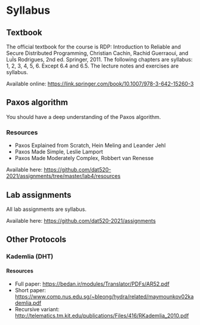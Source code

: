 # Syllabus

## Textbook
The official textbook for the course is RDP: Introduction to Reliable and Secure Distributed Programming, Christian Cachin, Rachid Guerraoui, and LuÌs Rodrigues, 2nd ed. Springer, 2011. The following chapters are syllabus: 1, 2, 3, 4, 5, 6. Except 6.4 and 6.5.
The lecture notes and exercises are syllabus.

Available online: https://link.springer.com/book/10.1007/978-3-642-15260-3

## Paxos algorithm
You should have a deep understanding of the Paxos algorithm.


### Resources
- Paxos Explained from Scratch, Hein Meling and Leander Jehl
- Paxos Made Simple, Leslie Lamport
- Paxos Made Moderately Complex, Robbert van Renesse

Available here: https://github.com/dat520-2021/assignments/tree/master/lab4/resources

## Lab assignments
All lab assignments are syllabus.

Available here: https://github.com/dat520-2021/assignments

## Other Protocols

### Kademlia (DHT)
#### Resources
- Full paper: https://bedan.ir/modules/Translator/PDFs/AR52.pdf
- Short paper: https://www.comp.nus.edu.sg/~bleong/hydra/related/maymounkov02kademlia.pdf
- Recursive variant: http://telematics.tm.kit.edu/publications/Files/416/RKademlia_2010.pdf
